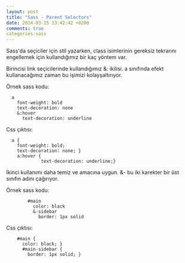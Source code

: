 ```yaml
---
layout: post
title: "Sass - Parent Selectors"
date: 2014-03-25 13:42:42 +0200
comments: true
categories:sass
---
```

Sass'da seçiciler için stil yazarken, class isimlerinin gereksiz tekrarını engellemek için kullandığımız bir kaç yöntem var.

Birincisi link seçicilerinde kullandığımız &: ikilisi. a sınıfında efekt kullanacağımız zaman bu işimizi kolayşaltırıyor.

Örnek sass kodu:



      a
        font-weight: bold
        text-decoration: none
        &:hover
          text-decoration: underline




Css çıktısı:

      a {
        font-weight: bold;
        text-decoration: none; }
        a:hover {
                 text-decoration: underline;}


İkinci kullanımı daha temiz ve amacına uygun. &- bu iki karekter bir üst sınıfın adını çağırıyor.

Örnek sass kodu:

            #main
              color: black
              &-sidebar
                border: 1px solid

Css çıktısı:

        #main {
          color: black; }
          #main-sidebar {
            border: 1px solid; }